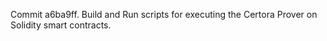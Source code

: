 Commit a6ba9ff.                    Build and Run scripts for executing the Certora Prover on Solidity smart contracts.